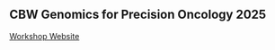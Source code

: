 ## CBW Genomics for Precision Oncology 2025

[Workshop Website](http://bioinformaticsdotca.github.io/GPO_Hal-2511)

